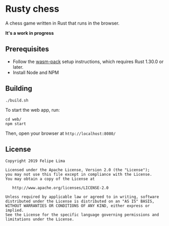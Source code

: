 # Rusty chess

A chess game written in Rust that runs in the browser.

**It's a work in progress**

## Prerequisites

* Follow the [wasm-pack](https://github.com/rustwasm/wasm-pack) setup instructions, which requires Rust 1.30.0 or later.
* Install Node and NPM

## Building

```
./build.sh
```

To start the web app, run:

```
cd web/
npm start
```

Then, open your browser at `http://localhost:8080/`

## License

```
Copyright 2019 Felipe Lima

Licensed under the Apache License, Version 2.0 (the "License");
you may not use this file except in compliance with the License.
You may obtain a copy of the License at

   http://www.apache.org/licenses/LICENSE-2.0

Unless required by applicable law or agreed to in writing, software
distributed under the License is distributed on an "AS IS" BASIS,
WITHOUT WARRANTIES OR CONDITIONS OF ANY KIND, either express or implied.
See the License for the specific language governing permissions and
limitations under the License.
```
